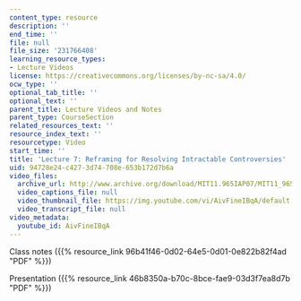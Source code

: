 ```yaml
---
content_type: resource
description: ''
end_time: ''
file: null
file_size: '231766408'
learning_resource_types:
- Lecture Videos
license: https://creativecommons.org/licenses/by-nc-sa/4.0/
ocw_type: ''
optional_tab_title: ''
optional_text: ''
parent_title: Lecture Videos and Notes
parent_type: CourseSection
related_resources_text: ''
resource_index_text: ''
resourcetype: Video
start_time: ''
title: 'Lecture 7: Reframing for Resolving Intractable Controversies'
uid: 94728e24-c427-3d74-708e-653b172d7b6a
video_files:
  archive_url: http://www.archive.org/download/MIT11.965IAP07/MIT11_965IAP07lec07_220k.mp4
  video_captions_file: null
  video_thumbnail_file: https://img.youtube.com/vi/AivFineIBqA/default.jpg
  video_transcript_file: null
video_metadata:
  youtube_id: AivFineIBqA
---
```


Class notes ({{% resource_link 96b41f46-0d02-64e5-0d01-0e822b82f4ad "PDF" %}})

Presentation ({{% resource_link 46b8350a-b70c-8bce-fae9-03d3f7ea8d7b "PDF" %}})

